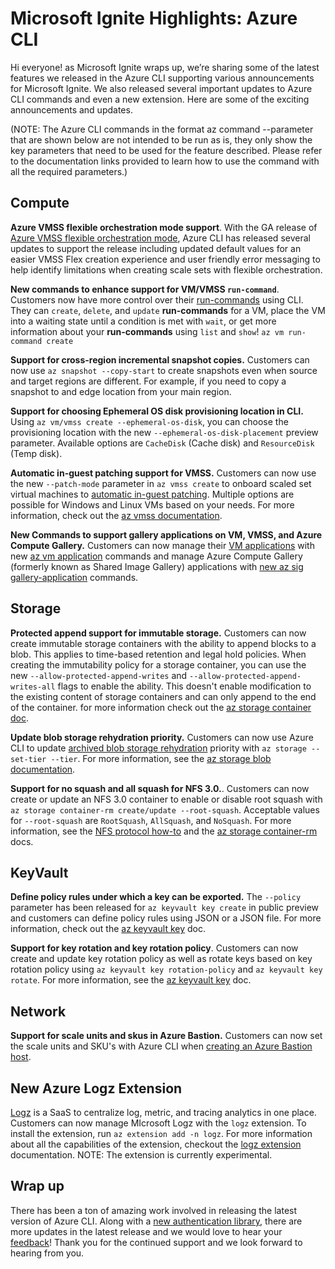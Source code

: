 
# Microsoft Ignite Highlights: Azure CLI

Hi everyone! as Microsoft Ignite wraps up, we’re sharing some of the latest features we released in
the Azure CLI supporting various announcements for Microsoft Ignite. We also released several
important updates to Azure CLI commands and even a new extension. Here are some of the exciting
announcements and updates.

(NOTE: The Azure CLI commands in the format az command --parameter that are shown below are not
intended to be run as is, they only show the key parameters that need to be used for the feature
described. Please refer to the documentation links provided to learn how to use the command with all
the required parameters.)

## Compute

**Azure VMSS flexible orchestration mode support**. With the GA release of [Azure VMSS flexible orchestration mode](https://docs.microsoft.com/azure/virtual-machines/flexible-virtual-machine-scale-sets),
Azure CLI has released several updates to support the release including updated default values for
an easier VMSS Flex creation experience and user friendly error messaging to help identify
limitations when creating scale sets with flexible orchestration.

**New commands to enhance support for VM/VMSS `run-command`**. Customers now have more control over
their [run-commands](https://docs.microsoft.com/en-us/azure/virtual-machines/windows/run-command)
using CLI. They can `create`, `delete`, and `update` **run-commands** for a VM, place the VM into a
waiting state until a condition is met with `wait`, or get more information about your
**run-commands** using `list` and `show`! `az vm run-command create`

**Support for cross-region incremental snapshot copies.** Customers can now use `az snapshot --copy-start`
to create snapshots even when source and target regions are different. For example, if you need to
copy a snapshot to and edge location from your main region.

**Support for choosing Ephemeral OS disk provisioning location in CLI.** Using
`az vm/vmss create --ephemeral-os-disk`, you can choose the provisioning location with the new
`--ephemeral-os-disk-placement` preview parameter. Available options are `CacheDisk` (Cache disk) and
`ResourceDisk` (Temp disk).

**Automatic in-guest patching support for VMSS.** Customers can now use the new `--patch-mode` parameter
in `az vmss create` to onboard scaled set virtual machines to [automatic in-guest patching](https://docs.microsoft.com/azure/virtual-machines/automatic-vm-guest-patching).
Multiple options are possible for Windows and Linux VMs based on your needs. For more information,
check out the [az vmss documentation](https://docs.microsoft.com/cli/azure/vmss?view=azure-cli-latest#az_vmss_create).

**New Commands to support gallery applications on VM, VMSS, and Azure Compute Gallery.** Customers
can now manage their [VM applications](https://docs.microsoft.com/azure/virtual-machines/vm-applications)
with new [az vm application](https://docs.microsoft.com/cli/azure/vm/application?view=azure-cli-latest)
commands and manage Azure Compute Gallery (formerly known as Shared Image Gallery) applications with [new az sig gallery-application](https://docs.microsoft.com/cli/azure/sig/gallery-application)
commands.

## Storage

**Protected append support for immutable storage.** Customers can now create immutable storage
containers with the ability to append blocks to a blob. This applies to time-based retention and
legal hold policies. When creating the immutability policy for a storage container, you can use the
new `--allow-protected-append-writes` and `--allow-protected-append-writes-all` flags to enable the
ability. This doesn't enable modification to the existing content of storage containers and can only
append to the end of the container. for more information check out the [az storage container doc](https://docs.microsoft.com/cli/azure/storage/container/immutability-policy?view=azure-cli-latest#az_storage_container_immutability_policy_create).

**Update blob storage rehydration priority.** Customers can now use Azure CLI to update [archived blob storage rehydration](https://docs.microsoft.com/azure/storage/blobs/archive-rehydrate-overview)
priority with `az storage --set-tier --tier`. For more information, see the [az storage blob documentation](https://docs.microsoft.com/cli/azure/storage/blob?view=azure-cli-latest#az_storage_blob_set_tier).

**Support for no squash and all squash for NFS 3.0.**. Customers can now create or update an NFS 3.0
container to enable or disable root squash with
`az storage container-rm create/update --root-squash`. Acceptable values for `--root-squash` are
`RootSquash`, `AllSquash`, and `NoSquash`. For more information, see the [NFS protocol how-to](https://docs.microsoft.com/azure/storage/blobs/network-file-system-protocol-support-how-to)
and the [az storage container-rm](https://docs.microsoft.com/cli/azure/storage/container-rm?view)
docs.

## KeyVault

**Define policy rules under which a key can be exported.** The `--policy` parameter has been
released for `az keyvault key create` in public preview and customers can define policy rules using JSON or a JSON file. For more information, check out the [az keyvault key](https://docs.microsoft.com/cli/azure/keyvault/key) doc.

**Support for key rotation and key rotation policy**. Customers can now create and update key
rotation policy as well as rotate keys based on key rotation policy using
`az keyvault key rotation-policy` and `az keyvault key rotate`. For more information, see the [az keyvault key](https://docs.microsoft.com/cli/azure/keyvault/key)
doc.

## Network

**Support for scale units and skus in Azure Bastion.** Customers can now set the scale units and
SKU's with Azure CLI when [creating an Azure Bastion host](https://docs.microsoft.com/azure/bastion/bastion-overview).

## New Azure Logz Extension

[Logz](https://docs.microsoft.com/azure/partner-solutions/logzio/overview) is a SaaS to
centralize log, metric, and tracing analytics in one place. Customers can now manage MIcrosoft Logz
with the `logz` extension. To install the extension, run `az extension add -n logz`. For more
information about all the capabilities of the extension, checkout the [logz extension](https://docs.microsoft.com/cli/azure/logz)
documentation. NOTE: The extension is currently experimental.

## Wrap up

There has been a ton of amazing work involved in releasing the latest version of Azure CLI. Along
with a [new authentication library](https://techcommunity.microsoft.com/t5/azure-tools/azure-cli-migration-from-adal-to-msal/ba-p/2909427),
there are more updates in the latest release and we would love to hear your [feedback](https://github.com/Azure/azure-cli/issues/new/choose)!
Thank you for the continued support and we look forward to hearing from you.
